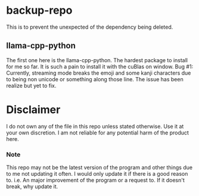 # backup-repo
This is to prevent the unexpected of the dependency being deleted.

## llama-cpp-python
The first one here is the llama-cpp-python. The hardest package to install for me so far. It is such a pain to install it with the cuBlas on window.
Bug #1: Currently, streaming mode breaks the emoji and some kanji characters due to being non unicode or something along those line. The issue has been realize but yet to fix.


# Disclaimer
I do not own any of the file in this repo unless stated otherwise. Use it at your own discretion. I am not reliable for any potential harm of the product here.

### Note
This repo may not be the latest version of the program and other things due to me not updating it often. I would only update it if there is a good reason to. i.e. An major improvement of the program or a request to.
If it doesn't break, why update it.
